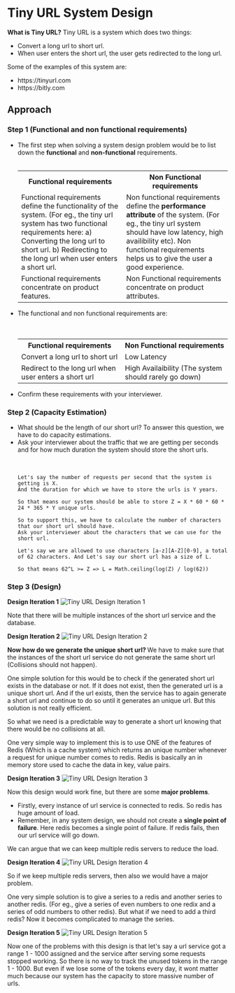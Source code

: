# Tiny URL System Design
<b>What is Tiny URL?</b>
Tiny URL is a system which does two things:
<ul>
  <li>Convert a long url to short url. </li>
  <li>When user enters the short url, the user gets redirected to the long url. </li>
</ul>

Some of the examples of this system are:
<ul>
  <li>https://tinyurl.com</li>
  <li>https://bitly.com</li>
</ul>

## Approach

### Step 1 (Functional and non functional requirements)
<ul>
  <li>The first step when solving a system design problem would be to list down the <b>functional</b> and <b>non-functional</b> requirements.
  <br></br>
  <table>
    <tr>
      <th>Functional requirements</th>
      <th>Non Functional requirements</th>
    </tr>
    <tr>
      <td>Functional requirements define the functionality of the system. (For eg., the tiny url system has two functional requirements here: a) Converting the long url to short url. b) Redirecting to the long url when user enters a short url. </td>
      <td>Non functional requirements define the <b>performance attribute</b> of the system. (For eg., the tiny url system should have low latency, high availibility etc). Non functional requirements helps us to give the user a good experience. </td>
    </tr>
    <tr>
      <td>Functional requirements concentrate on product features. </td>
      <td>Non Functional requirements concentrate on product attributes. </td>
  </table>
  
  <li>The functional and non functional requirements are: </li>
  <br></br>
  <table>
    <tr>
      <th>Functional requirements</th>
      <th>Non Functional requirements</th>
    </tr>
    <tr>
      <td>Convert a long url to short url</td>
      <td>Low Latency</td>
    </tr>
    <tr>
      <td>Redirect to the long url when user enters a short url</td>
      <td>High Availaibility (The system should rarely go down)</td>
    </tr>
  </table>
  
  <li>Confirm these requirements with your interviewer. </li>
</ul>

### Step 2 (Capacity Estimation)

<ul>
  <li>What should be the length of our short url? To answer this question, we have to do capacity estimations.</li>  
  <li>Ask your interviewer about the traffic that we are getting per seconds and for how much duration the system should store the short urls.</li>
  <br></br>
  
  ```
  Let's say the number of requests per second that the system is getting is X.
  And the duration for which we have to store the urls is Y years.
  
  So that means our system should be able to store Z = X * 60 * 60 * 24 * 365 * Y unique urls.
  
  So to support this, we have to calculate the number of characters that our short url should have. 
  Ask your interviewer about the characters that we can use for the short url.
  
  Let's say we are allowed to use characters [a-z][A-Z][0-9], a total of 62 characters. And Let's say our short url has a size of L.
  
  So that means 62^L >= Z => L = Math.ceiling(log(Z) / log(62))
  ```
  
</ul>

### Step 3 (Design)

<b>Design Iteration 1</b>
![Tiny URL Design Iteration 1](./images/Tiny%20URL%20Design%201.png)

Note that there will be multiple instances of the short url service and the database.

<b> Design Iteration 2 </b>
![Tiny URL Design Iteration 2](./images/Tiny%20URL%20Design%20Iteration%202.png)

<b> Now how do we generate the unique short url? </b>
We have to make sure that the instances of the short url service do not generate the same short url (Collisions should not happen).

One simple solution for this would be to check if the generated short url exists in the database or not. If it does not exist, then the generated url is a unique short url. And if the url exists, then the service has to again generate a short url and continue to do so until it generates an unique url. But this solution is not really efficient.

So what we need is a predictable way to generate a short url knowing that there would be no collisions at all.

One very simple way to implement this is to use ONE of the features of Redis (Which is a cache system) which returns an unique number whenever a request for unique number comes to redis. Redis is basically an in memory store used to cache the data in key, value pairs.

<b>Design Iteration 3</b>
![Tiny URL Design Iteration 3](./images/Tiny%20URL%20Design%20Iteration%203.png)

Now this design would work fine, but there are some <b>major problems</b>.
<ul>
  <li>
    Firstly, every instance of url service is connected to redis. So redis has huge amount of load.
  </li>
  <li>
    Remember, in any system design, we should not create a <b>single point of failure</b>. Here redis becomes a single point of failure. If redis fails, then our url service will go down.
  </li>
</ul>
  
We can argue that we can keep multiple redis servers to reduce the load.

<b>Design Iteration 4</b>
![Tiny URL Design Iteration 4](./images/Tine%20URL%20Design%20Iteration%204.png)

So if we keep multiple redis servers, then also we would have a major problem.

One very simple solution is to give a series to a redis and another series to another redis. (For eg., give a series of even numbers to one redix and a series of odd numbers to other redis). But what if we need to add a third redis?
Now it becomes complicated to manage the series.

<b>Design Iteration 5</b>
![Tiny URL Design Iteration 5](./images/Tine%20URL%20Design%20Iteration%205.png)

Now one of the problems with this design is that let's say a url service got a range 1 - 1000 assigned and the service after serving some requests stopped working. So there is no way to track the unused tokens in the range 1 - 1000. But even if we lose some of the tokens every day, it wont matter much because our system has the capacity to store massive number of urls.
